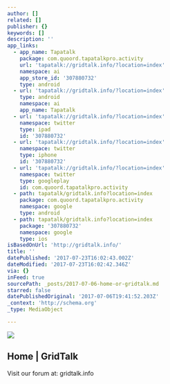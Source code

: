 ```yaml
---
author: []
related: []
publisher: {}
keywords: []
description: ''
app_links:
  - app_name: Tapatalk
    package: com.quoord.tapatalkpro.activity
    url: 'tapatalk://gridtalk.info/?location=index'
    namespace: ai
    app_store_id: '307880732'
    type: android
  - url: 'tapatalk://gridtalk.info/?location=index'
    type: android
    namespace: ai
    app_name: Tapatalk
  - url: 'tapatalk://gridtalk.info/?location=index'
    namespace: twitter
    type: ipad
    id: '307880732'
  - url: 'tapatalk://gridtalk.info/?location=index'
    namespace: twitter
    type: iphone
    id: '307880732'
  - url: 'tapatalk://gridtalk.info/?location=index'
    namespace: twitter
    type: googleplay
    id: com.quoord.tapatalkpro.activity
  - path: tapatalk/gridtalk.info?location=index
    package: com.quoord.tapatalkpro.activity
    namespace: google
    type: android
  - path: tapatalk/gridtalk.info?location=index
    package: '307880732'
    namespace: google
    type: ios
isBasedOnUrl: 'http://gridtalk.info/'
title: ''
datePublished: '2017-07-23T16:02:43.002Z'
dateModified: '2017-07-23T16:02:42.346Z'
via: {}
inFeed: true
sourcePath: _posts/2017-07-06-home-or-gridtalk.md
starred: false
datePublishedOriginal: '2017-07-06T19:41:52.203Z'
_context: 'http://schema.org'
_type: MediaObject

---
```

![](https://the-grid-user-content.s3-us-west-2.amazonaws.com/b41a8ae3-fb85-414d-bf75-d8ef6481d746.png)

<article style=""><h1>Home | GridTalk</h1><p>Visit our forum at: gridtalk.info</p></article>